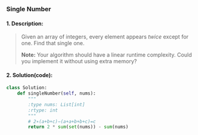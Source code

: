 ### Single Number

#### 1. Description:

> Given an array of integers, every element appears *twice* except for one. Find that single one.
>
> **Note:**
> Your algorithm should have a linear runtime complexity. Could you implement it without using extra memory?

#### 2. Solution(code):

```python
class Solution:
    def singleNumber(self, nums):
        """
        :type nums: List[int]
        :rtype: int
        """
        # 2∗(a+b+c)−(a+a+b+b+c)=c
        return 2 * sum(set(nums)) - sum(nums)
```

